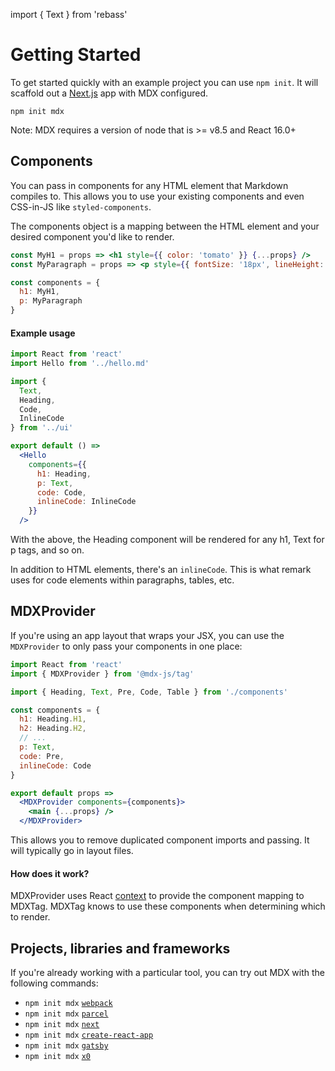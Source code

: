 import { Text } from 'rebass'

# Getting Started

To get started quickly with an example project you can use `npm init`.
It will scaffold out a [Next.js][next] app with MDX configured.

```
npm init mdx
```

<Text color="darkgray" mt={-3} mb={4}>
  Note: MDX requires a version of node that is >= v8.5 and React 16.0+
</Text>

## Components

You can pass in components for any HTML element that Markdown compiles to.
This allows you to use your existing components and even CSS-in-JS like `styled-components`.

The components object is a mapping between the HTML element and your desired component you'd like to render.

```jsx
const MyH1 = props => <h1 style={{ color: 'tomato' }} {...props} />
const MyParagraph = props => <p style={{ fontSize: '18px', lineHeight: 1.6 }} />

const components = {
  h1: MyH1,
  p: MyParagraph
}
```

#### Example usage

```jsx
import React from 'react'
import Hello from '../hello.md'

import {
  Text,
  Heading,
  Code,
  InlineCode
} from '../ui'

export default () =>
  <Hello
    components={{
      h1: Heading,
      p: Text,
      code: Code,
      inlineCode: InlineCode
    }}
  />
```

With the above, the Heading component will be rendered for any h1, Text for p tags, and so on.

In addition to HTML elements, there's an `inlineCode`.
This is what remark uses for code elements within paragraphs, tables, etc.

## MDXProvider

If you're using an app layout that wraps your JSX, you can use the `MDXProvider` to only pass your components in one place:

```jsx
import React from 'react'
import { MDXProvider } from '@mdx-js/tag'

import { Heading, Text, Pre, Code, Table } from './components'

const components = {
  h1: Heading.H1,
  h2: Heading.H2,
  // ...
  p: Text,
  code: Pre,
  inlineCode: Code
}

export default props =>
  <MDXProvider components={components}>
    <main {...props} />
  </MDXProvider>
```

This allows you to remove duplicated component imports and passing.
It will typically go in layout files.

#### How does it work?

MDXProvider uses React [context][] to provide the component mapping to MDXTag.
MDXTag knows to use these components when determining which to render.

## Projects, libraries and frameworks

If you're already working with a particular tool, you can try out MDX with the following commands:

- `npm init mdx` [`webpack`](./webpack)
- `npm init mdx` [`parcel`](./parcel)
- `npm init mdx` [`next`](./next)
- `npm init mdx` [`create-react-app`](./create-react-app)
- `npm init mdx` [`gatsby`](./gatsby)
- `npm init mdx` [`x0`](./x0)

[next]: https://github.com/zeit/next.js
[context]: https://reactjs.org/docs/context.html
